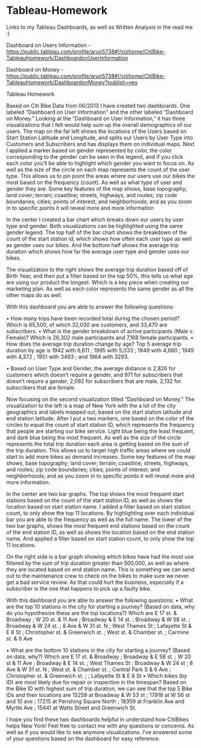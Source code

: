 # Tableau-Homework
Links to my Tableau Dashboards, as well as Written Analysis in the read me :)

Dashboard on Users Information - https://public.tableau.com/profile/arun5738#!/vizhome/CitiBike-TableauHomework/DashboardonUserInformation

Dashboard on Money - https://public.tableau.com/profile/arun5738#!/vizhome/CitiBike-TableauHomework/DashboardonMoney?publish=yes

Tableau Homework

Based on Citi Bike Data from 06/2013 I have created two dashboards. One labeled “Dashboard on User Information” and the other labeled “Dashboard on Money.” Looking at the “Dashboard on User Information,” it has three visualizations that I felt would help sum up the overall demographics of our users. The map on the far left shows the locations of the Users based on Start Station Latitude and Longitude, and splits our Users by User Type into Customers and Subscribers and has displays them on individual maps. Next I applied a marker based on gender represented by color, the color corresponding to the gender can be seen in the legend, and if you click each color you’ll be able to highlight which gender you want to focus on. As well as the size of the circle on each map represents the count of the user type. This allows us to pin point the areas where our users use our bikes the most based on the frequency (count). As well as what type of user and gender they are. Some key features of the map shows, base topography; land cover; terrain; coastline; streets, highways, and routes; zip code boundaries; cities; points of interest; and neighborhoods; and as you zoom in to specific points it will reveal more and more information

In the center I created a bar chart which breaks down our users by user type and gender. Both visualizations can be highlighted using the same gender legend. The top half of the bar chart shows the breakdown of the count of the start station id, which shows how often each user type as well as gender uses our bikes. And the bottom half shows the average trip duration which shows how far the average user type and gender uses our bikes.

The visualization to the right shows the average trip duration based off of Birth Year, and then put a filter based on the top 50%, this tells us what age are using our product the longest. Which is a key piece when creating our marketing plan. As well as each color represents the same gender as all the other maps do as well.

With this dashboard you are able to answer the following questions:

•	How many trips have been recorded total during the chosen period? Which is 65,500, of which 32,030 are customers, and 33,470 are subscribers.
•	What is the gender breakdown of active participants (Male v. Female)? Which is 26,302 male participants and 7,168 female participants.
•	How does the average trip duration change by age? Top 5 average trip duration by age is 1942 with 6,611 ; 1995 with 5,033 ; 1949 with 4,660 ; 1945 with 4,372 ; 1951 with 3493 ; and 1964 with 3293.


•	Based on User Type and Gender, the average distance is 2,826 for customers which doesn’t require a gender, and 971 for subscribers that doesn’t require a gender, 2,082 for subscribers that are male, 2,132 for subscribers that are female. 

Now focusing on the second visualization titled “Dashboard on Money.” The visualization to the left is a map of New York with the a lot of the city geographics and labels mapped out, based on the start station latitude and end station latitude. After I put a two markers, one based on the color of the circles to equal the count of start station ID, which represents the frequency that people are starting our bike service. Light blue being the least frequent, and dark blue being the most frequent. As well as the size of the circle represents the total trip duration each area is getting based on the sum of the trip duration. This allows us to target high traffic areas where we could start to add more bikes as demand increases. Some key features of the map shows, base topography; land cover; terrain; coastline; streets, highways, and routes; zip code boundaries; cities; points of interest; and neighborhoods; and as you zoom in to specific points it will reveal more and more information.

In the center are two bar graphs. The top shows the most frequent start stations based on the count of the start station ID, as well as shows the location based on start station name. I added a filter based on start station count, to only show the top 11 locations. By highlighting over each individual bar you are able to the frequency as well as the full name. The lower of the two bar graphs, shows the most frequent end stations based on the count of the end station ID, as well as shows the location based on the end station name. And applied a filter based on start station count, to only show the top 11 locations.

On the right side is a bar graph showing which bikes have had the most use filtered by the sum of trip duration greater than 500,000, as well as where they are located based on end station name. This is something we can send out to the maintenance crew to check on the bikes to make sure we never get a bad service review. As that could hurt the business, especially if a subscriber is the one that happens to pick up a faulty bike.

With this dashboard you are able to answer the following questions:
•	What are the top 10 stations in the city for starting a journey? (Based on data, why do you hypothesize these are the top locations?) Which are E 17 st. & Broadway  ; W 20 st. & 11 Ave ; Broadway & E 14 st. ; Broadway & W 58 st. ; Broadway & W 24 st. ; 8 Ave & W 31 st. N ; West Thames St ; Lafayette St & E 8 St ; Christopher st. & Greenwich st. ; West st. & Chamber st. ; Carmine st. & 6 Ave


•	What are the bottom 10 stations in the city for starting a journey? (Based on data, why?) Which are E 17 st. & Broadway  ; Broadway & E 58 st. ; W 20 st & 11 Ave ; Broadway & E 14 st. ; West Thames St ; Broadway & W 24 st ; 8 Ave & W 31 st. N ; West st. & Chamber st. ; Central Park S & 6 Ave ; Christopher st. & Greenwich st. ; ; Lafayette St & E 8 St
•	Which bikes (by ID) are most likely due for repair or inspection in the timespan? Based on the Bike ID with highest sum of trip duration, we can see that the top 5 Bike IDs and their locations are 15259 at Broadway & W 53 st ; 17918 at W 56 st and 10 ave ; 17215 at Perishing Square North ; 18359 at Franklin Ave and Myrtle Ave ; 15441 at Watts Street and Greenwich St.

I hope you find these two dashboards helpful in understand how CitiBikes helps New York! Feel free to contact me with any questions or concerns. As well as if you would like to see anymore visualizations. I’ve answered some of your questions based on the dashboard for easy reference.


